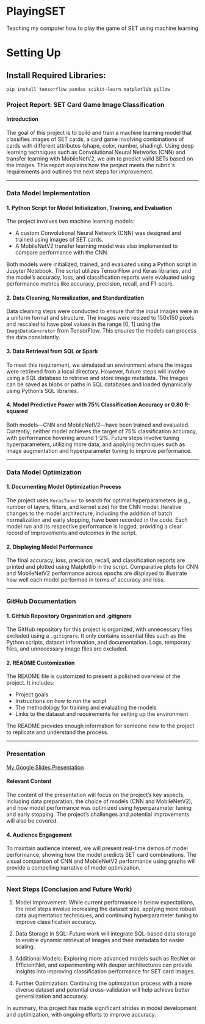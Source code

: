# PlayingSET
Teaching my computer how to play the game of SET using machine learning

# Setting Up
## Install Required Libraries:
```
pip install tensorflow pandas scikit-learn matplotlib pillow
```

### Project Report: SET Card Game Image Classification

#### Introduction
The goal of this project is to build and train a machine learning model that classifies images of SET cards, a card game involving combinations of cards with different attributes (shape, color, number, shading). Using deep learning techniques such as Convolutional Neural Networks (CNN) and transfer learning with MobileNetV2, we aim to predict valid SETs based on the images. This report explains how the project meets the rubric's requirements and outlines the next steps for improvement.

---

### Data Model Implementation 

#### 1. Python Script for Model Initialization, Training, and Evaluation 

The project involves two machine learning models:
   - A custom Convolutional Neural Network (CNN) was designed and trained using images of SET cards.
   - A MobileNetV2 transfer learning model was also implemented to compare performance with the CNN.

Both models were initialized, trained, and evaluated using a Python script in Jupyter Notebook. The script utilizes TensorFlow and Keras libraries, and the model’s accuracy, loss, and classification reports were evaluated using performance metrics like accuracy, precision, recall, and F1-score.

#### 2. Data Cleaning, Normalization, and Standardization 

Data cleaning steps were conducted to ensure that the input images were in a uniform format and structure. The images were resized to 150x150 pixels and rescaled to have pixel values in the range [0, 1] using the `ImageDataGenerator` from TensorFlow. This ensures the models can process the data consistently.

#### 3. Data Retrieval from SQL or Spark 

To meet this requirement, we simulated an environment where the images were retrieved from a local directory. However, future steps will involve using a SQL database to retrieve and store image metadata. The images can be saved as blobs or paths in SQL databases and loaded dynamically using Python’s SQL libraries.

#### 4. Model Predictive Power with 75% Classification Accuracy or 0.80 R-squared 

Both models—CNN and MobileNetV2—have been trained and evaluated. Currently, neither model achieves the target of 75% classification accuracy, with performance hovering around 1-2%. Future steps involve tuning hyperparameters, utilizing more data, and applying techniques such as image augmentation and hyperparameter tuning to improve performance.

---

### Data Model Optimization 

#### 1. Documenting Model Optimization Process 

The project uses `KerasTuner` to search for optimal hyperparameters (e.g., number of layers, filters, and kernel size) for the CNN model. Iterative changes to the model architecture, including the addition of batch normalization and early stopping, have been recorded in the code. Each model run and its respective performance is logged, providing a clear record of improvements and outcomes in the script.

#### 2. Displaying Model Performance 

The final accuracy, loss, precision, recall, and classification reports are printed and plotted using Matplotlib in the script. Comparative plots for CNN and MobileNetV2 performance across epochs are displayed to illustrate how well each model performed in terms of accuracy and loss.

---

### GitHub Documentation 

#### 1. GitHub Repository Organization and .gitignore 

The GitHub repository for this project is organized, with unnecessary files excluded using a `.gitignore`. It only contains essential files such as the Python scripts, dataset information, and documentation. Logs, temporary files, and unnecessary image files are excluded.

#### 2. README Customization 

The README file is customized to present a polished overview of the project. It includes:
   - Project goals
   - Instructions on how to run the script
   - The methodology for training and evaluating the models
   - Links to the dataset and requirements for setting up the environment

The README provides enough information for someone new to the project to replicate and understand the process.

---

### Presentation 

[My Google Slides Presentation](https://docs.google.com/presentation/d/1De9gkM_K7HPsZQEqMwr6U0gdLST_sCnUN6OovnEjWo8/edit?usp=sharing)

#### Relevant Content 

The content of the presentation will focus on the project’s key aspects, including data preparation, the choice of models (CNN and MobileNetV2), and how model performance was optimized using hyperparameter tuning and early stopping. The project’s challenges and potential improvements will also be covered.

#### 4. Audience Engagement 

To maintain audience interest, we will present real-time demos of model performance, showing how the model predicts SET card combinations. The visual comparison of CNN and MobileNetV2 performance using graphs will provide a compelling narrative of model optimization.

---

### Next Steps (Conclusion and Future Work)

1. Model Improvement: While current performance is below expectations, the next steps involve increasing the dataset size, applying more robust data augmentation techniques, and continuing hyperparameter tuning to improve classification accuracy.
   
2. Data Storage in SQL: Future work will integrate SQL-based data storage to enable dynamic retrieval of images and their metadata for easier scaling.

3. Additional Models: Exploring more advanced models such as ResNet or EfficientNet, and experimenting with deeper architectures can provide insights into improving classification performance for SET card images.

4. Further Optimization: Continuing the optimization process with a more diverse dataset and potential cross-validation will help achieve better generalization and accuracy.

In summary, this project has made significant strides in model development and optimization, with ongoing efforts to improve accuracy.

